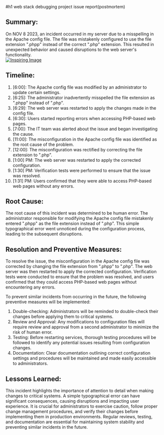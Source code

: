 <!-- postmortem -->
<!DOCTYPE html>
<html>
<head>

</head>
<body>
#h1 web stack debugging project issue report(postmortem)
  <div class="section">
  <h2 class="summary">Summary:</h2>
  On NOV 8 2023, an incident occurred in my server due to a misspelling in the Apache config file. The file was mistakenly configured to use the file extension ".phpp" instead of the correct ".php" extension. This resulted in unexpected behavior and caused disruptions to the web server's functionality.
</div>
</div>

<!-- Insert your interactive image with a link here -->
<div class="image-container">
  <a href="">
    <img class="clickable-image" src="https://www.figma.com/community/thumbnail?resource_id=754026612866636376&resource_type=plugin" alt="Inspiring Image" />
  </a>
</div>

<div class="section">
  <h2 class="timeline">Timeline:</h2>
  <ol>
    <li>[6:00]: The Apache config file was modified by an administrator to update certain settings.</li>
    <li>[6:25]: The administrator inadvertently misspelled the file extension as ".phpp" instead of ".php".</li>
    <li>[6:29]: The web server was restarted to apply the changes made in the config file.</li>
    <li>[6:30]: Users started reporting errors when accessing PHP-based web pages.</li>
    <li>[7:00]: The IT team was alerted about the issue and began investigating the cause.</li>
    <li>[11:00]: The misconfiguration in the Apache config file was identified as the root cause of the problem.</li>
    <li>[12:00]: The misconfiguration was rectified by correcting the file extension to ".php".</li>
    <li>[1:00] PM: The web server was restarted to apply the corrected configuration.</li>
    <li>[1:30] PM: Verification tests were performed to ensure that the issue was resolved.</li>
    <li>[1:31] PM: Users confirmed that they were able to access PHP-based web pages without any errors.</li>
  </ol>
</div>

<div class="section">
  <h2 class="root-cause">Root Cause:</h2>
  The root cause of this incident was determined to be human error. The administrator responsible for modifying the Apache config file mistakenly entered ".phpp" as the file extension instead of ".php". This simple typographical error went unnoticed during the configuration process, leading to the subsequent disruptions.
</div>

<div class="section">
  <h2 class="resolution">Resolution and Preventive Measures:</h2>
  To resolve the issue, the misconfiguration in the Apache config file was corrected by changing the file extension from ".phpp" to ".php". The web server was then restarted to apply the corrected configuration. Verification tests were conducted to ensure that the problem was resolved, and users confirmed that they could access PHP-based web pages without encountering any errors.
  
  To prevent similar incidents from occurring in the future, the following preventive measures will be implemented:
  <ol>
    <li>Double-checking: Administrators will be reminded to double-check their changes before applying them to critical systems.</li>
    <li>Review and Approval: Any modifications to configuration files will require review and approval from a second administrator to minimize the risk of human error.</li>
    <li>Testing: Before restarting services, thorough testing procedures will be followed to identify any potential issues resulting from configuration changes.</li>
    <li>Documentation: Clear documentation outlining correct configuration settings and procedures will be maintained and made easily accessible to administrators.</li>
  </ol>
</div>

<div class="section">
  <h2 class="lessons">Lessons Learned:</h2>
  This incident highlights the importance of attention to detail when making changes to critical systems. A simple typographical error can have significant consequences, causing disruptions and impacting user experience. It is crucial for administrators to exercise caution, follow proper change management procedures, and verify their changes before implementing them in production environments. Regular reviews, testing, and documentation are essential for maintaining system stability and preventing similar incidents in the future.
</div>

</body>
</html>
